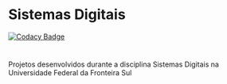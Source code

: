 # Sistemas Digitais
[![Codacy Badge](https://api.codacy.com/project/badge/Grade/f177ad7489974f04bd60c86826bca1c8)](https://www.codacy.com/app/FelipeWayne/Sistemas_Digitais?utm_source=github.com&utm_medium=referral&utm_content=FelipeWayne/Sistemas_Digitais&utm_campaign=badger)
#
Projetos desenvolvidos durante a disciplina Sistemas Digitais na Universidade Federal da Fronteira Sul

